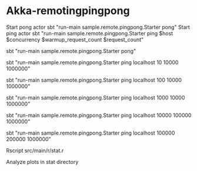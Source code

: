 Akka-remotingpingpong
====

Start pong actor
sbt "run-main sample.remote.pingpong.Starter pong"
Start ping actor
sbt "run-main sample.remote.pingpong.Starter ping $host $concurrency $warmup_request_count $request_count"


sbt "run-main sample.remote.pingpong.Starter pong"

sbt "run-main sample.remote.pingpong.Starter ping localhost 10 10000 1000000"

sbt "run-main sample.remote.pingpong.Starter ping localhost 100 10000 1000000"

sbt "run-main sample.remote.pingpong.Starter ping localhost 1000 10000 1000000"

sbt "run-main sample.remote.pingpong.Starter ping localhost 10000 100000 1000000"

sbt "run-main sample.remote.pingpong.Starter ping localhost 100000 200000 1000000"

Rscript src/main/r/stat.r

Analyze plots in stat directory
